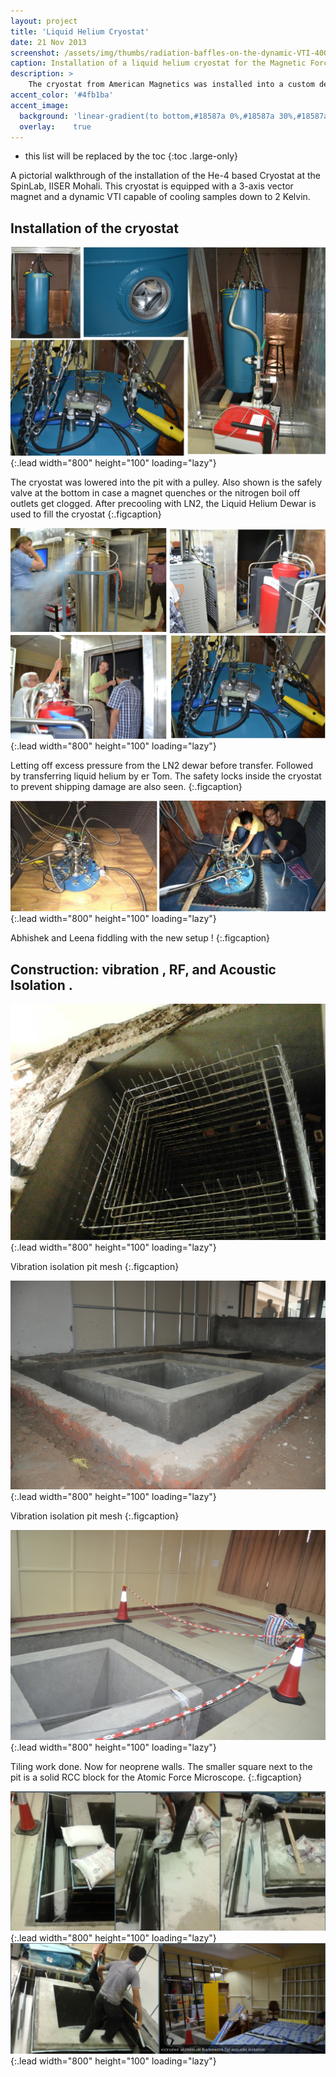 ```yaml
---
layout: project
title: 'Liquid Helium Cryostat'
date: 21 Nov 2013
screenshot: /assets/img/thumbs/radiation-baffles-on-the-dynamic-VTI-400x280.jpg
caption: Installation of a liquid helium cryostat for the Magnetic Force Probe Microscope
description: >
    The cryostat from American Magnetics was installed into a custom designed vibration isolated, EMI and acoustic shielded chamber. This post describes the preparation of the installation site !<br>
accent_color: '#4fb1ba'
accent_image:
  background: 'linear-gradient(to bottom,#18587a 0%,#18587a 30%,#18587a 50%,#18587a 70%,#cdccc8 100%)'
  overlay:    true
---
```


* this list will be replaced by the toc
{:toc .large-only}

A pictorial walkthrough of the installation of the He-4 based Cryostat at the SpinLab, IISER Mohali.  This cryostat is equipped with a 3-axis vector magnet and a dynamic VTI capable of cooling samples down to 2 Kelvin.


## Installation of the cryostat

![Full-width image](/assets/img/cryostat/install1.jpeg){:.lead width="800" height="100" loading="lazy"}

The cryostat was lowered into the pit with a pulley. Also shown is the safely valve at the bottom in case a magnet quenches
or the nitrogen boil off outlets get clogged. After precooling with LN2, the Liquid Helium Dewar is used to fill the cryostat
{:.figcaption}

![Full-width image](/assets/img/cryostat/install2.jpeg){:.lead width="800" height="100" loading="lazy"}

Letting off excess pressure from the LN2 dewar before transfer. Followed by transferring liquid helium by
er Tom. The safety locks inside the cryostat to prevent shipping damage are also seen.
{:.figcaption}

![Full-width image](/assets/img/cryostat/final.jpg){:.lead width="800" height="100" loading="lazy"}

Abhishek and Leena fiddling with the new setup ! 
{:.figcaption}

## Construction: vibration , RF, and Acoustic Isolation .

![Full-width image](/assets/img/cryostat/vibration-isolation-pit-framework.jpg){:.lead width="800" height="100" loading="lazy"}

Vibration isolation pit mesh
{:.figcaption}

![Full-width image](/assets/img/cryostat/vibration-isolation-pit-1.jpg){:.lead width="800" height="100" loading="lazy"}

Vibration isolation pit mesh
{:.figcaption}


![Full-width image](/assets/img/cryostat/the-pit-for-the-cryostat-and-the-platform-for-the-AFM.jpg){:.lead width="800" height="100" loading="lazy"}

Tiling work done. Now for neoprene walls. The smaller square next to the pit is a solid RCC block for the Atomic Force Microscope.
{:.figcaption}

![Full-width image](/assets/img/cryostat/fill1.png){:.lead width="800" height="100" loading="lazy"}
![Full-width image](/assets/img/cryostat/fill2.png){:.lead width="800" height="100" loading="lazy"}


